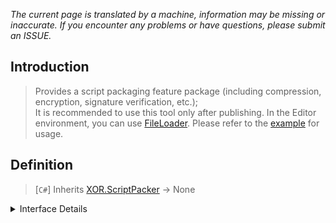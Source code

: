 *The current page is translated by a machine, information may be missing or inaccurate. If you encounter any problems or have questions, please submit an ISSUE.*

## Introduction
> Provides a script packaging feature package (including compression, encryption, signature verification, etc.);  
> It is recommended to use this tool only after publishing. In the Editor environment, you can use [FileLoader](../../projects/Assets/XOR/Runtime/Src/Loader.cs). Please refer to the [example](../../projects/Assets/Samples/Starter.cs) for usage.

## Definition
> [`C#`] Inherits [XOR.ScriptPacker](../../projects/Assets/XOR/Runtime/Src/ScriptPacker/ScriptPacker.cs) → None  
<details>
<summary>Interface Details</summary>

| Method  | Description  |
| ------------ | ------------ |
| `static Dictionary<string, string> Scan(string, string[])` | Scans all JS files in the specified directory and returns a `Dictionary<relative path, script content>` |
| `static Dictionary<string, string> ScanModule(string, string[], string[])` | Used to scan script files in the specified directory's `node_modules module` and returns a `Dictionary<relative path, script content>` |
| `static byte[] Pack(Dictionary<string, string>, params object[])` | Packs the `Dictionary<relative path, script content>` into binary data, allowing for compression, encryption, and signing operations |
| `static Dictionary<string, string> Unpack(byte[], params object[])` | The inverse operation of Pack, performs decompression, decryption, signature verification, etc., as needed |
</details>
